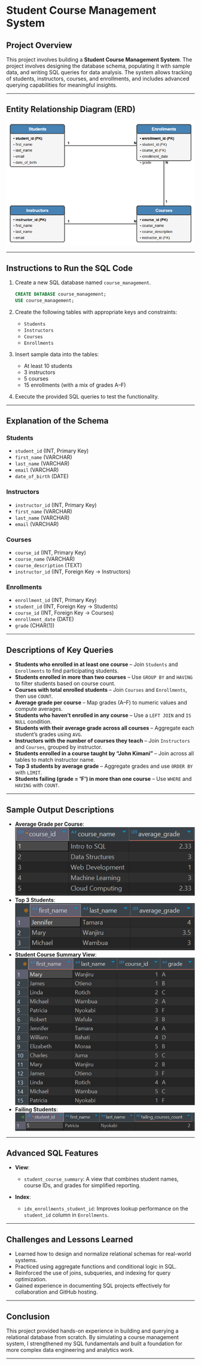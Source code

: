 # Student Course Management System

##  Project Overview

This project involves building a **Student Course Management System**. The project involves designing the database schema, populating it with sample data, and writing SQL queries for data analysis. The system allows tracking of students, instructors, courses, and enrollments, and includes advanced querying capabilities for meaningful insights.

---

##  Entity Relationship Diagram (ERD)

![ERD](images/img5.png)  

---

## Instructions to Run the SQL Code

1. Create a new SQL database named `course_management`.
   ```sql
   CREATE DATABASE course_management;
   USE course_management;
   ```

2. Create the following tables with appropriate keys and constraints:
   - `Students`
   - `Instructors`
   - `Courses`
   - `Enrollments`

3. Insert sample data into the tables:
   - At least 10 students
   - 3 instructors
   - 5 courses
   - 15 enrollments (with a mix of grades A–F)

4. Execute the provided SQL queries to test the functionality.

---

## Explanation of the Schema

### Students
- `student_id` (INT, Primary Key)
- `first_name` (VARCHAR)
- `last_name` (VARCHAR)
- `email` (VARCHAR)
- `date_of_birth` (DATE)

### Instructors
- `instructor_id` (INT, Primary Key)
- `first_name` (VARCHAR)
- `last_name` (VARCHAR)
- `email` (VARCHAR)

### Courses
- `course_id` (INT, Primary Key)
- `course_name` (VARCHAR)
- `course_description` (TEXT)
- `instructor_id` (INT, Foreign Key → Instructors)

### Enrollments
- `enrollment_id` (INT, Primary Key)
- `student_id` (INT, Foreign Key → Students)
- `course_id` (INT, Foreign Key → Courses)
- `enrollment_date` (DATE)
- `grade` (CHAR(1))

---

##  Descriptions of Key Queries

- **Students who enrolled in at least one course** – Join `Students` and `Enrollments` to find participating students.
- **Students enrolled in more than two courses** – Use `GROUP BY` and `HAVING` to filter students based on course count.
- **Courses with total enrolled students** – Join `Courses` and `Enrollments`, then use `COUNT`.
- **Average grade per course** – Map grades (A–F) to numeric values and compute averages.
- **Students who haven’t enrolled in any course** – Use a `LEFT JOIN` and `IS NULL` condition.
- **Students with their average grade across all courses** – Aggregate each student’s grades using `AVG`.
- **Instructors with the number of courses they teach** – Join `Instructors` and `Courses`, grouped by instructor.
- **Students enrolled in a course taught by “John Kimani”** – Join across all tables to match instructor name.
- **Top 3 students by average grade** – Aggregate grades and use `ORDER BY` with `LIMIT`.
- **Students failing (grade = 'F') in more than one course** – Use `WHERE` and `HAVING` with `COUNT`.

---

## Sample Output Descriptions
- **Average Grade per Course**:
  ![Output](images/img1.png)
- **Top 3 Students**:
  ![Output](images/img2.png)
- **Student Course Summary View**:
  ![Output](images/img3.png)
- **Failing Students**:
  ![Output](images/img4.png)

---

##  Advanced SQL Features

- **View**:
  - `student_course_summary`: A view that combines student names, course IDs, and grades for simplified reporting.

- **Index**:
  - `idx_enrollments_student_id`: Improves lookup performance on the `student_id` column in `Enrollments`.

---

## Challenges and Lessons Learned

- Learned how to design and normalize relational schemas for real-world systems.
- Practiced using aggregate functions and conditional logic in SQL.
- Reinforced the use of joins, subqueries, and indexing for query optimization.
- Gained experience in documenting SQL projects effectively for collaboration and GitHub hosting.
---

## Conclusion

This project provided hands-on experience in building and querying a relational database from scratch. By simulating a course management system, I strengthened my SQL fundamentals and built a foundation for more complex data engineering and analytics work.

---
